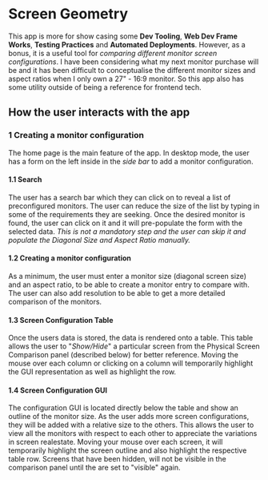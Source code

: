 # Screen Geometry

This app is more for show casing some **Dev Tooling**, **Web Dev Frame Works**, **Testing Practices** and **Automated Deployments**. However, as a bonus, it is a useful tool for _comparing different monitor screen configurations_.
I have been considering what my next monitor purchase will be and it has been difficult to conceptualise the different monitor sizes and aspect ratios when I only own a 27" - 16:9 monitor. So this app also has some utility outside of being a reference for frontend tech.

## How the user interacts with the app

### 1 Creating a monitor configuration

The home page is the main feature of the app. In desktop mode, the user has a form on the left inside in the _side bar_ to add a monitor configuration.

#### 1.1 Search

The user has a search bar which they can click on to reveal a list of preconfigured monitors. The user can reduce the size of the list by typing in some of the requirements they are seeking. Once the desired monitor is found, the user can click on it and it will pre-populate the form with the selected data.
_This is not a mandatory step and the user can skip it and populate the Diagonal Size and Aspect Ratio manually._

#### 1.2 Creating a monitor configuration

As a minimum, the user must enter a monitor size (diagonal screen size) and an aspect ratio, to be able to create a monitor entry to compare with.
The user can also add resolution to be able to get a more detailed comparison of the monitors.

#### 1.3 Screen Configuration Table

Once the users data is stored, the data is rendered onto a table. This table allows the user to "_Show/Hide_" a particular screen from the Physical Screen Comparison panel (described below) for better reference. Moving the mouse over each column or clicking on a column will temporarily highlight the GUI representation as well as highlight the row.

#### 1.4 Screen Configuration GUI

The configuration GUI is located directly below the table and show an outline of the monitor size. As the user adds more screen configurations, they will be added with a relative size to the others. This allows the user to view all the monitors with respect to each other to appreciate the variations in screen realestate.
Moving your mouse over each screen, it will temporarily highlight the screen outline and also highlight the respective table row.
Screens that have been hidden, will not be visible in the comparison panel until the are set to "visible" again.
